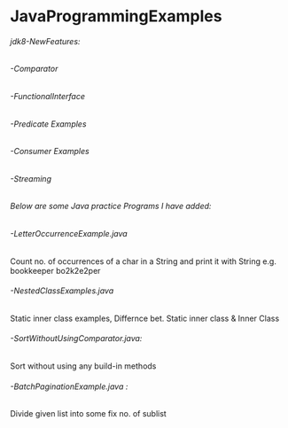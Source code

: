 # JavaProgrammingExamples

###### jdk8-NewFeatures:
###### -Comparator

###### -FunctionalInterface

###### -Predicate Examples

###### -Consumer Examples

###### -Streaming


###### Below are some Java practice Programs I have added:
###### -LetterOccurrenceExample.java
Count no. of occurrences of a char in a String and print it with String
e.g.
bookkeeper
bo2k2e2per

###### -NestedClassExamples.java
Static inner class examples, Differnce bet. Static inner class & Inner Class

###### -SortWithoutUsingComparator.java:
Sort without using any build-in methods

###### -BatchPaginationExample.java :
Divide given list into some fix no. of sublist
